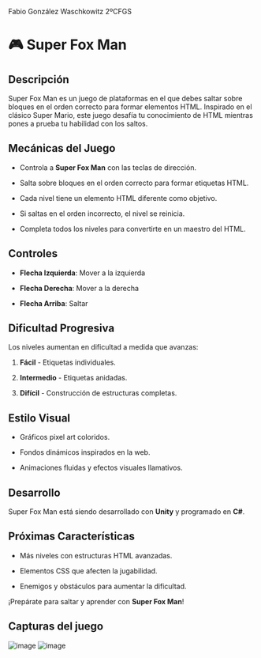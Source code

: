 
Fabio González Waschkowitz 2ºCFGS
# 🎮 Super Fox Man

## Descripción

Super Fox Man es un juego de plataformas en el que debes saltar sobre bloques en el orden correcto para formar elementos HTML. Inspirado en el clásico Super Mario, este juego desafía tu conocimiento de HTML mientras pones a prueba tu habilidad con los saltos.

## Mecánicas del Juego

-   Controla a **Super Fox Man** con las teclas de dirección.
    
-   Salta sobre bloques en el orden correcto para formar etiquetas HTML.
    
-   Cada nivel tiene un elemento HTML diferente como objetivo.
    
-   Si saltas en el orden incorrecto, el nivel se reinicia.
    
-   Completa todos los niveles para convertirte en un maestro del HTML.
    

## Controles

-   **Flecha Izquierda**: Mover a la izquierda
    
-   **Flecha Derecha**: Mover a la derecha
    
-   **Flecha Arriba**: Saltar
    

## Dificultad Progresiva

Los niveles aumentan en dificultad a medida que avanzas:

1.  **Fácil** - Etiquetas individuales.
    
2.  **Intermedio** - Etiquetas anidadas.
    
3.  **Difícil** - Construcción de estructuras completas.
    

## Estilo Visual

-   Gráficos pixel art coloridos.
    
-   Fondos dinámicos inspirados en la web.
    
-   Animaciones fluidas y efectos visuales llamativos.
    

## Desarrollo

Super Fox Man está siendo desarrollado con **Unity** y programado en **C#**.

## Próximas Características

-   Más niveles con estructuras HTML avanzadas.
    
-   Elementos CSS que afecten la jugabilidad.
    
-   Enemigos y obstáculos para aumentar la dificultad.
    

¡Prepárate para saltar y aprender con **Super Fox Man**!

## Capturas del juego
![image](https://github.com/user-attachments/assets/be593899-4c76-4546-90ca-01b6fdfaa7c2)
![image](https://github.com/user-attachments/assets/7c8ab7a1-b22c-4c8f-8345-ce7cb9e3ff84)


